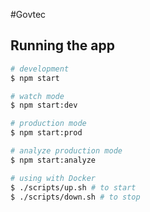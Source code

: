 #Govtec 

## Running the app

```bash
# development
$ npm start

# watch mode
$ npm start:dev

# production mode
$ npm start:prod

# analyze production mode
$ npm start:analyze

# using with Docker
$ ./scripts/up.sh # to start
$ ./scripts/down.sh # to stop
```